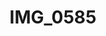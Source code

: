---
title: IMG_0585
layout: image
categories: [valokuvat]
box-image: valokuvat/IMG_0585-kuutio.jpg
image: valokuvat/IMG_0585.jpg
hide_title_on_box: true
---